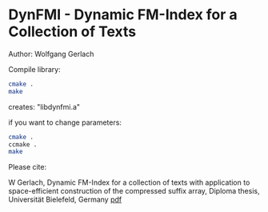 


# DynFMI - Dynamic FM-Index for a Collection of Texts


Author: Wolfgang Gerlach


Compile library:

```bash
cmake .
make
```

creates: "libdynfmi.a"



if you want to change parameters: 

```bash
cmake .
ccmake .
make
```

Please cite:

W Gerlach, Dynamic FM-Index for a collection of texts with application to space-efficient construction of the compressed suffix array, Diploma thesis, Universität Bielefeld, Germany [pdf](http://citeseerx.ist.psu.edu/viewdoc/download?doi=10.1.1.132.468&rep=rep1&type=pdf)




